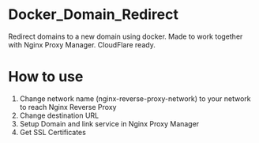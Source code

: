 # Docker_Domain_Redirect
Redirect domains to a new domain using docker. Made to work together with Nginx Proxy Manager. CloudFlare ready.

# How to use
1. Change network name (nginx-reverse-proxy-network) to your network to reach Nginx Reverse Proxy
2. Change destination URL
3. Setup Domain and link service in Nginx Proxy Manager
4. Get SSL Certificates
